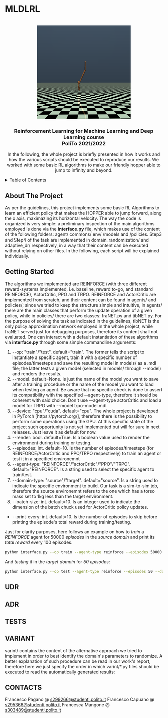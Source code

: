 # MLDLRL
<div id="top"></div>

<br />
<div align="center">
  <a href="https://github.com/wibox/MLDLRL">
    <img src="logo/logo.png" alt="Logo" width="300" height="300">
  </a>

  <h3 align="center">Reinforcement Learning for Machine Learning and Deep Learning course <br /> PoliTo 2021/2022</h3>

  <p align="center">
    In the following, the whole project is briefly presented in how it works and how the various scripts should be executed to reproduce our results. We worked with some basic RL algorithms to make our friendly hopper able to jump to infinity and beyond.
  </p>
</div>

<!-- TABLE OF CONTENTS -->
<details>
  <summary>Table of Contents</summary>
  <ol>
    <li><a href="#about-the-project">About The Project</a></li>
    <li><a href="#getting-started">Getting Started</a></li>
    <li><a href="#udr">Uniform Domain Randomization</a></li>
    <li><a href="#adr">Adaptive Domain Randomization</a></li>
    <li><a href="#tests">Tests</a></li>
    <li><a href="#variant">Variant</a></li>
    <li><a href="#contact">Contacts</a></li>
  </ol>
</details>

<!-- ABOUT THE PROJECT -->
## About The Project
As per the guidelines, this project implements some basic RL Algorithms to learn an efficient policy that makes the HOPPER able to jump forward, along the x axis, maximazing its horizontal velocity. The way the code is organized is very simple: a preliminary inspection of the main algorithms employed is done via the **interface.py** file, which makes use of the content of the following folders: agent/ commons/ env/ /models and /policies. Step3 and Step4 of the task are implemented in domain_randomization/ and adaptive_dr/ respectively, in a way that their content can be executed without relying  on other files. In the following, each script will be explained individually.

<!-- GETTING STARTED -->
## Getting Started
The algorithms we implemented are REINFORCE (with three different reward-systems implemented, i.e. baseline, reward to-go, and standard REINFORCE), ActorCritic, PPO and TRPO. REINFORCE and ActorCritic are implemented from scratch, and their content can be found in agents/ and policies/; since we tried to keep the structure simple and intuitive, in agents/ there are the main classes that perform the update operation of a given policy, while in policies/ there are two classes: fraNET.py and tibNET.py. For the purpose of solving the task as indicated in the guidelines, tibNET is the only policy approximation network employed in the whole project, while fraNET served just for debugging purposes, therefore its content shall not evaluated. One can interact with a default instantiation of these algorithms via **interface.py** through some simple commandline arguments:

<ol>
  <li>
  --op: "train"/"test". default="train". The former tells the script to instantiate a specific agent, train it with a specific number of episodes/timesteps and save the resulting model in models/ as a .mdl file; the latter tests a given model (selected in models/ through --model) and renders the results.
  </li>
  <li>
  --model. default=None. Is just the name of the model you want to save after a training procedure or the name of the model you want to load when testing an agent. Be aware that no specific check is done to assert its compatibility with the specified --agent-type, therefore it should be coherent with said choice. Don't use --agent-type actorCritic and load a model for TRPO with --model trpo-model.mdl.
  </li>
  <li>
  --device: "cpu"/"cuda". default="cpu". The whole project is developed in PyTorch [https://pytorch.org/], therefore there is the possibility to perform some operations using the GPU. At this specific state of the project such opportunity is not yet implemented but will for sure in next releases. Just leave it as default for now.
  </li>
  <li>
  --render: bool. default=True. Is a boolean value used to render the environment during training or testing.
  </li>
  <li>
  --episodes: int. default=10. Is the number of episodes/timesteps (for REINFORCE/ActorCritic and PPO/TRPO respectively) to train an agent or test it in a specified environemnt
  </li>
  <li>
  --agent-type: "REINFORCE"/"actorCritic"/"PPO"/"TRPO". default="REINFORCE". Is a string used to select the specific agent to train/test.
  </li>
  <li>
  --domain-type: "source"/"target". default="source". Is a string used to indicate the specific environment to build. Our task is a sim-to-sim job, therefore the source environemnt refers to the one which has a torso mass set to 1kg less than the target environment.
  </li>
  <li>
  --batch-size: int. default=10. Is an integer used to indicate the dimension of the batch chuck used for ActorCritic policy updates.
  </ol>

  * --print-every: int. default=10. Is the number of episodes to skip before printing the episode's total reward during training/testing.



Just for clarity purposes, here follows an example on how to _train_ a _REINFORCE_ agent for 50000 _episodes_ in the _source domain_ and print its _total reward_ every 100 episodes.
```sh
python interface.py --op train --agent-type reinforce --episodes 50000 --domain-type source --print-every 100
```
And _testing_ it in the _target domain_ for _50 episodes_:
```sh
python interface.py --op test --agent-type reinforce --episodes 50 --domain-type target --render --model reinforce-model.mdl
```

<!-- UDR -->
## UDR

<!-- ADR -->
## ADR

<!-- TESTS -->
## TESTS

<!-- VARIANT -->
## VARIANT
varint/ contains the content of the alternative approach we tried to implement in order to best identify the domain's parameters to randomize. A better explanation of such procedure can be read in our work's report, therefore here we just specify the order in which varint/*.py files should be executed to read the automatically generated results:



<!-- CONTACTS -->
## CONTACTS
Francesco Pagano @ s299266@studenti.polito.it
Francesco Capuano @ s295366@studenti.polito.it
Francesca Mangone @ s303489@studenti.polito.it